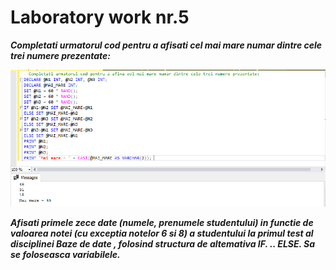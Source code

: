 # Laboratory work nr.5 

_**Completati urmatorul cod pentru a afisati cel mai mare numar dintre cele trei numere prezentate:**_ 

![imaginename](https://github.com/MaryMN/BDC/blob/master/lab5/images/1.PNG)

_**Afisati primele zece date (numele, prenumele studentului) in functie de valoarea notei (cu exceptia
notelor 6 si 8) a studentului la primul test al disciplinei Baze de date , folosind structura de
altemativa IF. .. ELSE. Sa se foloseasca variabilele.**_

